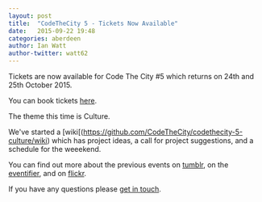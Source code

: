 ```yaml
---
layout: post
title:  "CodeTheCity 5 - Tickets Now Available"
date:   2015-09-22 19:48
categories: aberdeen
author: Ian Watt
author-twitter: watt62
---
```


Tickets are now available for Code The City #5 which returns on 24th and 25th October 2015.
 
You can book tickets [here](https://www.eventbrite.co.uk/e/codethecity-5-culture-tickets-18742322792?aff=es2).

The theme this time is Culture.

We've started a [wiki[(https://github.com/CodeTheCity/codethecity-5-culture/wiki) which has project ideas, a call for project suggestions, and a schedule for the weeekend.

You can find out more about the previous events on [tumblr](http://codethecity.tumblr.com/), on the [eventifier](http://eventifier.com/event/ctc2/), and on [flickr](https://secure.flickr.com/search/?tags=ctc2).
  
If you have any questions please [get in touch](mailto:steve@codethecity.org). 
